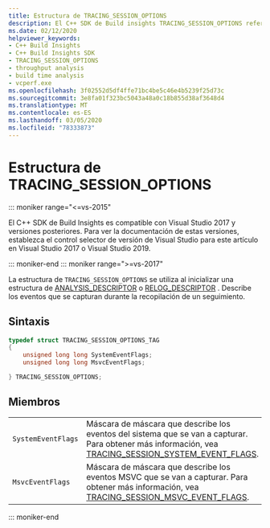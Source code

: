 ```yaml
---
title: Estructura de TRACING_SESSION_OPTIONS
description: El C++ SDK de Build insights TRACING_SESSION_OPTIONS referencia de estructura.
ms.date: 02/12/2020
helpviewer_keywords:
- C++ Build Insights
- C++ Build Insights SDK
- TRACING_SESSION_OPTIONS
- throughput analysis
- build time analysis
- vcperf.exe
ms.openlocfilehash: 3f02552d5df4ffe71bc4be5c46e4b5239f25d73c
ms.sourcegitcommit: 3e8fa01f323bc5043a48a0c18b855d38af3648d4
ms.translationtype: MT
ms.contentlocale: es-ES
ms.lasthandoff: 03/05/2020
ms.locfileid: "78333873"
---
```

# <a name="tracing_session_options-structure"></a>Estructura de TRACING_SESSION_OPTIONS

::: moniker range="<=vs-2015"

El C++ SDK de Build Insights es compatible con Visual Studio 2017 y versiones posteriores. Para ver la documentación de estas versiones, establezca el control selector de versión de Visual Studio para este artículo en Visual Studio 2017 o Visual Studio 2019.

::: moniker-end
::: moniker range=">=vs-2017"

La estructura de `TRACING_SESSION_OPTIONS` se utiliza al inicializar una estructura de [ANALYSIS_DESCRIPTOR](analysis-descriptor-struct.md) o [RELOG_DESCRIPTOR](relog-descriptor-struct.md) . Describe los eventos que se capturan durante la recopilación de un seguimiento.

## <a name="syntax"></a>Sintaxis

```cpp
typedef struct TRACING_SESSION_OPTIONS_TAG
{
    unsigned long long SystemEventFlags;
    unsigned long long MsvcEventFlags;

} TRACING_SESSION_OPTIONS;
```

## <a name="members"></a>Miembros

|  |  |
|--|--|
| `SystemEventFlags` | Máscara de máscara que describe los eventos del sistema que se van a capturar. Para obtener más información, vea [TRACING_SESSION_SYSTEM_EVENT_FLAGS](tracing-session-system-event-flags-constants.md). |
| `MsvcEventFlags` | Máscara de máscara que describe los eventos MSVC que se van a capturar. Para obtener más información, vea [TRACING_SESSION_MSVC_EVENT_FLAGS](tracing-session-msvc-event-flags-constants.md). |

::: moniker-end
